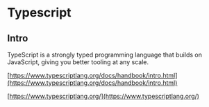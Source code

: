 # Typescript

## Intro 

TypeScript is a strongly typed programming language that builds on JavaScript, giving you better tooling at any scale.

[https://www.typescriptlang.org/docs/handbook/intro.html](https://www.typescriptlang.org/docs/handbook/intro.html)

[https://www.typescriptlang.org/](https://www.typescriptlang.org/)